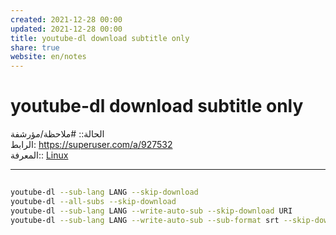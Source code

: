 ```yaml
---  
created: 2021-12-28 00:00  
updated: 2021-12-28 00:00  
title: youtube-dl download subtitle only  
share: true  
website: en/notes  
---  
```

  
# youtube-dl download subtitle only  
  
الحالة:: #ملاحظة/مؤرشفة  
الرابط: <https://superuser.com/a/927532>  
المعرفة:: [Linux](Linux)  
  
---  
  
```bash  
  
youtube-dl --sub-lang LANG --skip-download  
youtube-dl --all-subs --skip-download  
youtube-dl --sub-lang LANG --write-auto-sub --skip-download URI  
youtube-dl --sub-lang LANG --write-auto-sub --sub-format srt --skip-download URL  
```  
